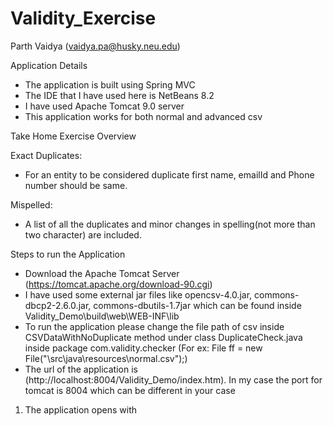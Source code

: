 # Validity_Exercise

Parth Vaidya (vaidya.pa@husky.neu.edu)

Application Details

* The application is built using Spring MVC
* The IDE that I have used here is NetBeans 8.2 
* I have used Apache Tomcat 9.0 server
* This application works for both normal and advanced csv

Take Home Exercise Overview

Exact Duplicates:
* For an entity to be considered duplicate first name, emailId and Phone number should be same.

Mispelled:
* A list of all the duplicates and minor changes in spelling(not more than two character) are included.

 
Steps to run the Application

* Download the Apache Tomcat Server (https://tomcat.apache.org/download-90.cgi)
* I have used some external jar files like opencsv-4.0.jar, commons-dbcp2-2.6.0.jar, commons-dbutils-1.7jar which can be found inside   Validity_Demo\build\web\WEB-INF\lib
* To run the application please change the file path of csv inside CSVDataWithNoDuplicate method under class DuplicateCheck.java inside package com.validity.checker (For ex: File ff = new File("\\src\\java\\resources\\normal.csv");)
* The url of the application is (http://localhost:8004/Validity_Demo/index.htm). In my case the port for tomcat is 8004 which can be different in your case

1. The application opens with

